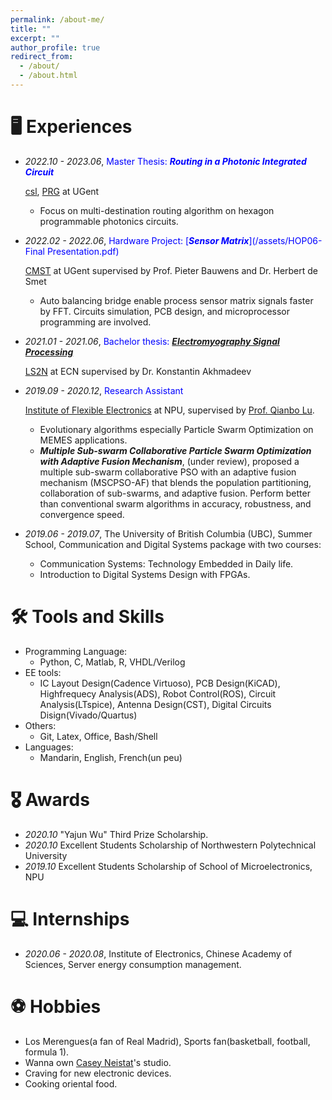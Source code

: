 ```yaml
---
permalink: /about-me/
title: ""
excerpt: ""
author_profile: true
redirect_from: 
  - /about/
  - /about.html
---
```



# 🖥 Experiences
- *2022.10 - 2023.06*, <span style="color:blue">Master Thesis: ***Routing in a Photonic Integrated Circuit*** 
  
  [csl](https://www.ugent.be/ea/elis/en/csl/home), [PRG](https://photonics.intec.ugent.be/) at UGent
  - Focus on multi-destination routing algorithm on hexagon programmable photonics circuits.
   
- *2022.02 - 2022.06*, <span style="color:blue">Hardware Project: [***Sensor Matrix***](/assets/HOP06-Final Presentation.pdf)
  
  [CMST](https://www.cmst.be/) at UGent supervised by Prof. Pieter Bauwens and Dr. Herbert de Smet
  - Auto balancing bridge enable process sensor matrix signals faster by FFT. Circuits simulation, PCB design, and microprocessor programming are involved. 
    
- *2021.01 - 2021.06*, <span style="color:blue">Bachelor thesis: [***Electromyography Signal Processing***](/assets/EMG.pdf)
  
  [LS2N](https://www.ec-nantes.fr/english-version/research/laboratory-of-digital-sciences-of-nantes-ls2n) at ECN supervised by Dr. Konstantin Akhmadeev
  
- *2019.09 - 2020.12*, <span style="color:blue">Research Assistant 
  
  [Institute of Flexible Electronics](https://ife.nwpu.edu.cn/English/News/News.htm) at NPU, supervised by [Prof. Qianbo Lu](https://scholar.google.com/citations?user=wmF6mgQAAAAJ&hl=en).
  - Evolutionary algorithms especially Particle Swarm Optimization on MEMES applications.
  - ***Multiple Sub-swarm Collaborative Particle Swarm Optimization with Adaptive Fusion Mechanism***, (under review), proposed a multiple sub-swarm collaborative PSO with an adaptive fusion mechanism (MSCPSO-AF) that blends the population partitioning, collaboration of sub-swarms, and adaptive fusion. Perform better than conventional swarm algorithms in accuracy, robustness, and convergence speed.
  
- *2019.06 - 2019.07*, The University of British Columbia (UBC), Summer School, Communication and Digital Systems package with two courses:
  - Communication Systems: Technology Embedded in Daily life.
  - Introduction to Digital Systems Design with FPGAs. 

<!-- # 💬 Invited Talks
- *2021.06*, Lorem ipsum dolor sit amet, consectetur adipiscing elit. Vivamus ornare aliquet ipsum, ac tempus justo dapibus sit amet. 
- *2021.03*, Lorem ipsum dolor sit amet, consectetur adipiscing elit. Vivamus ornare aliquet ipsum, ac tempus justo dapibus sit amet.  \| [\[video\]](https://github.com/)
 -->
 
# 🛠 Tools and Skills
- Programming Language:
  - Python, C, Matlab, R, VHDL/Verilog
- EE tools:
  - IC Layout Design(Cadence Virtuoso), PCB Design(KiCAD), Highfrequecy Analysis(ADS), Robot Control(ROS),  Circuit Analysis(LTspice), Antenna Design(CST), Digital Circuits Disign(Vivado/Quartus)
- Others:
  - Git, Latex, Office, Bash/Shell
- Languages:
  - Mandarin, English, French(un peu)
 
# 🎖 Awards
- *2020.10* "Yajun Wu" Third Prize Scholarship.
- *2020.10* Excellent Students Scholarship of Northwestern Polytechnical University
- *2019.10* Excellent Students Scholarship of School of Microelectronics, NPU 

# 💻 Internships
- *2020.06 - 2020.08*, Institute of Electronics, Chinese Academy of Sciences, Server energy consumption management.


# ⚽ Hobbies
- Los Merengues(a fan of Real Madrid), Sports fan(basketball, football, formula 1).
- Wanna own [Casey Neistat](https://youtu.be/dSmsQraeCVM?t=395)'s studio.
- Craving for new electronic devices.
- Cooking oriental food.
  
